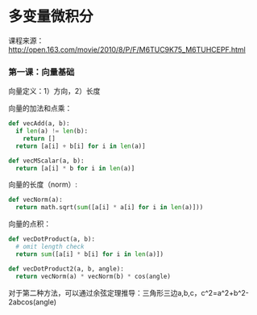 # 多变量微积分

课程来源：http://open.163.com/movie/2010/8/P/F/M6TUC9K75_M6TUHCEPF.html

### 第一课：向量基础

向量定义：1）方向，2）长度

向量的加法和点乘：
```python
def vecAdd(a, b):
  if len(a) != len(b):
    return []
  return [a[i] + b[i] for i in len(a)]

def vecMScalar(a, b):
  return [a[i] * b for i in len(a)]
```

向量的长度（norm）:
```python
def vecNorm(a):
  return math.sqrt(sum([a[i] * a[i] for i in len(a)]))
```

向量的点积：
```python
def vecDotProduct(a, b):
  # omit length check
  return sum([a[i] * b[i] for i in len(a)])

def vecDotProduct2(a, b, angle):
  return vecNorm(a) * vecNorm(b) * cos(angle)
```
对于第二种方法，可以通过余弦定理推导：三角形三边a,b,c，c^2=a^2+b^2-2abcos(angle)

